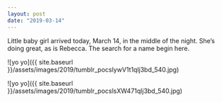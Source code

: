 ```yaml
---
layout: post
date: "2019-03-14"
---
```


Little baby girl arrived today, March 14, in the middle of the night. She’s doing great, as is Rebecca. The search for a name begin here.

![yo yo]({{ site.baseurl }}/assets/images/2019/tumblr_pocslywV1t1qlj3bd_540.jpg)

![yo yo]({{ site.baseurl }}/assets/images/2019/tumblr_pocslsXW471qlj3bd_540.jpg)
